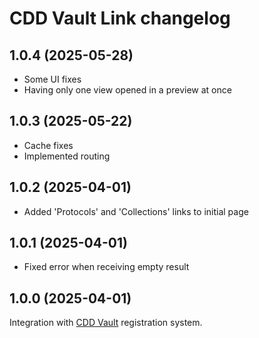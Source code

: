 # CDD Vault Link changelog

## 1.0.4 (2025-05-28)

* Some UI fixes
* Having only one view opened in a preview at once

## 1.0.3 (2025-05-22)

* Cache fixes
* Implemented routing

## 1.0.2 (2025-04-01)

* Added 'Protocols' and 'Collections' links to initial page

## 1.0.1 (2025-04-01)

* Fixed error when receiving empty result

## 1.0.0 (2025-04-01)

Integration with [CDD Vault](https://www.collaborativedrug.com/cdd-informatics-platform) registration system.
